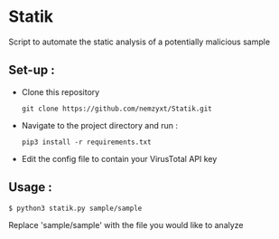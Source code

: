 # Statik

Script to automate the static analysis of a potentially malicious sample

## Set-up :
- Clone this repository
  ```
  git clone https://github.com/nemzyxt/Statik.git
  ```
- Navigate to the project directory and run :
  ```
  pip3 install -r requirements.txt
  ```
- Edit the config file to contain your VirusTotal API key

## Usage :
```
$ python3 statik.py sample/sample
```
Replace 'sample/sample' with the file you would like to analyze